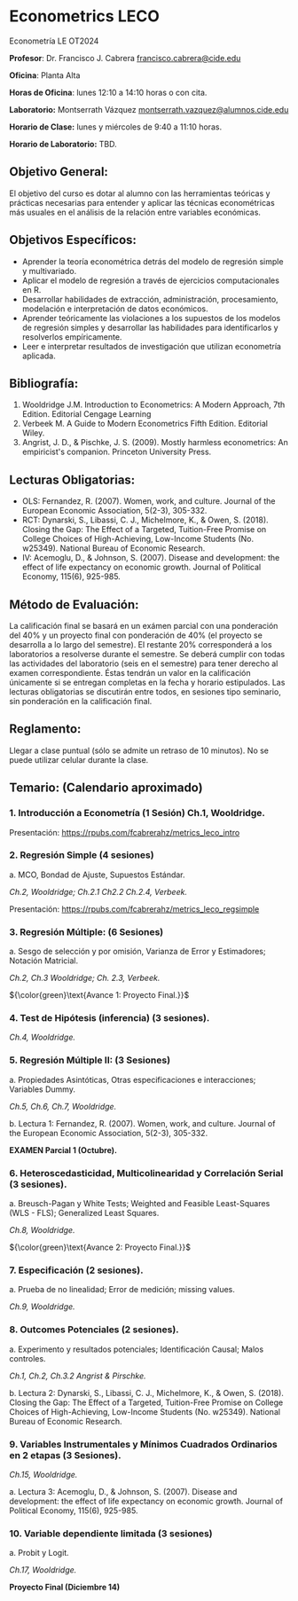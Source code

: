 # Econometrics LECO
Econometría LE OT2024

**Profesor**: Dr. Francisco J. Cabrera
francisco.cabrera@cide.edu

**Oficina**: Planta Alta

**Horas de Oficina**: lunes 12:10 a 14:10 horas o con cita.

**Laboratorio:** Montserrath Vázquez
montserrath.vazquez@alumnos.cide.edu

**Horario de Clase:** lunes y miércoles de 9:40 a 11:10 horas.

**Horario de Laboratorio:** TBD.

## Objetivo General:
El objetivo del curso es dotar al alumno con las herramientas teóricas y prácticas necesarias para entender y aplicar las técnicas econométricas más usuales en el análisis de la relación entre variables económicas. 

## Objetivos Específicos:
-	Aprender la teoría econométrica detrás del modelo de regresión simple y multivariado.
-	Aplicar el modelo de regresión a través de ejercicios computacionales en R.  
-	Desarrollar habilidades de extracción, administración, procesamiento, modelación e interpretación de datos económicos. 
-	Aprender teóricamente las violaciones a los supuestos de los modelos de regresión simples y desarrollar las habilidades para identificarlos y resolverlos empíricamente.
-	Leer e interpretar resultados de investigación que utilizan econometría aplicada.

## Bibliografía:
1.	Wooldridge J.M. Introduction to Econometrics: A Modern Approach, 7th Edition. Editorial Cengage Learning
2.	Verbeek M. A Guide to Modern Econometrics Fifth Edition. Editorial Wiley.
3.	Angrist, J. D., & Pischke, J. S. (2009). Mostly harmless econometrics: An empiricist's companion. Princeton University Press.

## Lecturas Obligatorias:
- OLS: Fernandez, R. (2007). Women, work, and culture. Journal of the European Economic Association, 5(2-3), 305-332.
- RCT: Dynarski, S., Libassi, C. J., Michelmore, K., & Owen, S. (2018). Closing the Gap: The Effect of a Targeted, Tuition-Free Promise on College Choices of High-Achieving, Low-Income Students (No. w25349). National Bureau of Economic Research.
- IV: Acemoglu, D., & Johnson, S. (2007). Disease and development: the effect of life expectancy on economic growth. Journal of Political Economy, 115(6), 925-985.

## Método de Evaluación:
La calificación final se basará en un exámen parcial con una ponderación del 40% y un proyecto final con ponderación de 40% (el proyecto se desarrolla a lo largo del semestre). El restante 20% corresponderá a los laboratorios a resolverse durante el semestre. Se deberá cumplir con todas las actividades del laboratorio (seis en el semestre) para tener derecho al examen correspondiente. Éstas tendrán un valor en la calificación únicamente si se entregan completas en la fecha y horario estipulados. Las lecturas obligatorias se discutirán entre todos, en sesiones tipo seminario, sin ponderación en la calificación final. 

## Reglamento: 
Llegar a clase puntual (sólo se admite un retraso de 10 minutos). No se puede utilizar celular durante la clase.

## Temario: (Calendario aproximado)
 
### 1.	Introducción a Econometría (1 Sesión) Ch.1, Wooldridge.

Presentación: https://rpubs.com/fcabrerahz/metrics_leco_intro

### 2.	Regresión Simple (4 sesiones)

a.	MCO, Bondad de Ajuste, Supuestos Estándar.

*Ch.2, Wooldridge; Ch.2.1 Ch2.2 Ch.2.4, Verbeek.*

Presentación: https://rpubs.com/fcabrerahz/metrics_leco_regsimple

### 3.	Regresión Múltiple: (6 Sesiones)

a.	Sesgo de selección y por omisión, Varianza de Error y Estimadores; Notación Matricial.

*Ch.2, Ch.3 Wooldridge; Ch. 2.3, Verbeek.*

${\color{green}\text{Avance 1: Proyecto Final.}}$

### 4.	Test de Hipótesis (inferencia) (3 sesiones).

*Ch.4, Wooldridge.*

### 5.	Regresión Múltiple II: (3 Sesiones)

a.	Propiedades Asintóticas, Otras especificaciones e interacciones; Variables Dummy.

*Ch.5, Ch.6, Ch.7, Wooldridge.*

b.	Lectura 1: Fernandez, R. (2007). Women, work, and culture. Journal of the European Economic Association, 5(2-3), 305-332.

**EXAMEN Parcial 1 (Octubre).**

### 6.	Heteroscedasticidad, Multicolinearidad y Correlación Serial (3 sesiones).

a.	Breusch-Pagan y White Tests; Weighted and Feasible Least-Squares (WLS - FLS); Generalized Least Squares.

*Ch.8, Wooldridge.*

${\color{green}\text{Avance 2: Proyecto Final.}}$

### 7.	Especificación (2 sesiones).

a.	Prueba de no linealidad; Error de medición; missing values.

*Ch.9, Wooldridge.*

### 8.	Outcomes Potenciales (2 sesiones).

a.	Experimento y resultados potenciales; Identificación Causal; Malos controles.

*Ch.1, Ch.2, Ch.3.2 Angrist & Pirschke.* 

b.	Lectura 2: Dynarski, S., Libassi, C. J., Michelmore, K., & Owen, S. (2018). Closing the Gap: The Effect of a Targeted, Tuition-Free Promise on College Choices of High-Achieving, Low-Income Students (No. w25349). National Bureau of Economic Research.

### 9.	Variables Instrumentales y Mínimos Cuadrados Ordinarios en 2 etapas (3 Sesiones).

*Ch.15, Wooldridge.*

a.	Lectura 3: Acemoglu, D., & Johnson, S. (2007). Disease and development: the effect of life expectancy on economic growth. Journal of Political Economy, 115(6), 925-985.

### 10.	Variable dependiente limitada (3 sesiones)

a.	Probit y Logit.

*Ch.17, Wooldridge.* 

**Proyecto Final (Diciembre 14)**
